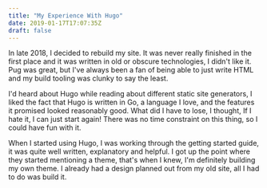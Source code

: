 ```yaml
---
title: "My Experience With Hugo"
date: 2019-01-17T17:07:35Z
draft: false
---
```


In late 2018, I decided to rebuild my site. It was never really finished in the first place and it was written in old or obscure technologies, I didn't like it. Pug was great, but I've always been a fan of being able to just write HTML and my build tooling was clunky to say the least.

I'd heard about Hugo while reading about different static site generators, I liked the fact that Hugo is written in Go, a language I love, and the features it promised looked reasonably good. What did I have to lose, I thought, If I hate it, I can just start again! There was no time constraint on this thing, so I could have fun with it.

When I started using Hugo, I was working through the getting started guide, it was quite well written, explanatory and helpful. I got up the point where they started mentioning a theme, that's when I knew, I'm definitely building my own theme. I already had a design planned out from my old site, all I had to do was build it.

